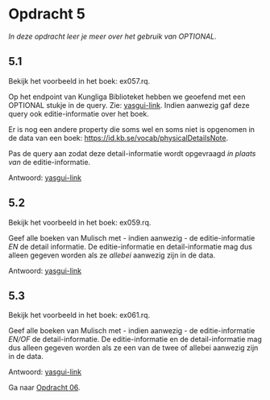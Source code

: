 # Opdracht 5
_In deze opdracht leer je meer over het gebruik van OPTIONAL._

## 5.1
Bekijk het voorbeeld in het boek: ex057.rq.

Op het endpoint van Kungliga Biblioteket hebben we geoefend met een OPTIONAL stukje in de query. Zie: [yasgui-link](https://api.triplydb.com/s/DiCCubZuY). Indien aanwezig gaf deze query ook editie-informatie over het boek.

Er is nog een andere property die soms wel en soms niet is opgenomen in de data van een boek: <https://id.kb.se/vocab/physicalDetailsNote>. 

Pas de query aan zodat deze detail-informatie wordt opgevraagd *in plaats van* de editie-informatie.

Antwoord: [yasgui-link](https://api.triplydb.com/s/k7ZSPLMdR)

## 5.2
Bekijk het voorbeeld in het boek: ex059.rq.

Geef alle boeken van Mulisch met - indien aanwezig - de editie-informatie *EN* de detail informatie. De editie-informatie en detail-informatie mag dus alleen gegeven worden als ze *allebei* aanwezig zijn in de data.

Antwoord: [yasgui-link](https://api.triplydb.com/s/Vj-Lv4EnQ)

## 5.3
Bekijk het voorbeeld in het boek: ex061.rq.

Geef alle boeken van Mulisch met - indien aanwezig - de editie-informatie *EN/OF* de detail-informatie. De editie-informatie en de detail-informatie mag dus alleen gegeven worden als ze een van de twee of allebei aanwezig zijn in de data.

Antwoord: [yasgui-link](https://api.triplydb.com/s/iuEEG1T1c)

Ga naar [Opdracht 06](opdracht06.md).